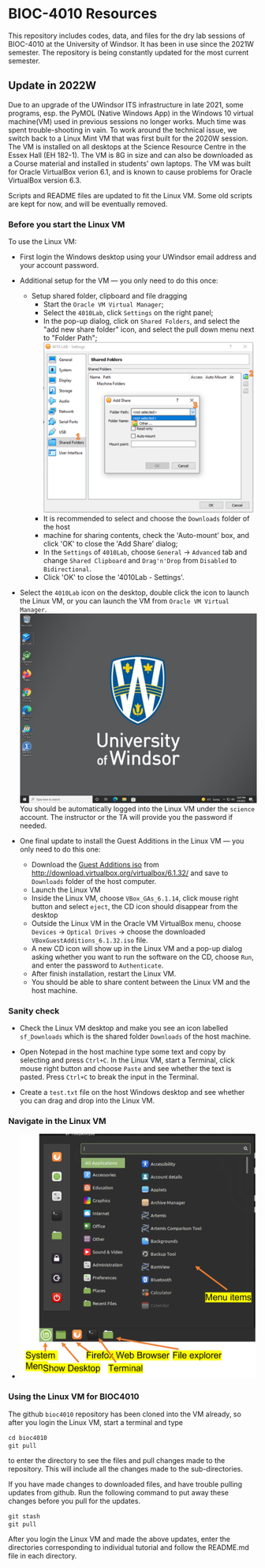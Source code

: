 # BIOC-4010 Resources

This repository includes codes, data, and files for the dry lab sessions of
BIOC-4010 at the University of Windsor. It has been in use since the 2021W
semester. The repository is being constantly updated for the most current
semester.

## Update in 2022W

Due to an upgrade of the UWindsor ITS infrastructure in late 2021, some
programs, esp. the PyMOL (Native Windows App) in the Windows 10 virtual
machine(VM) used in previous sessions no longer works. Much time was spent
trouble-shooting in vain. To work around the technical issue, we switch back
to a Linux Mint VM that was first built for the 2020W session. The VM is
installed on all desktops at the Science Resource Centre in the Essex Hall (EH
182-1). The VM is 8G in size and can also be downloaded as a Course material
and installed in students' own laptops. The VM was built for Oracle VirtualBox
verion 6.1, and is known to cause problems for Oracle VirtualBox version 6.3.

Scripts and README files are updated to fit the Linux VM. Some old scripts are
kept for now, and will be eventually removed.

### Before you start the Linux VM
To use the Linux VM:
- First login the Windows desktop using your UWindsor email address and
  your account password.
- Additional setup for the VM — you only need to do this once:
  * Setup shared folder, clipboard and file dragging
    + Start the `Oracle VM Virtual Manager`;
    + Select the `4010Lab`, click `Settings` on the right panel;
    + In the pop-up dialog, click on `Shared Folders`, and select the "add new
      share folder" icon, and select the pull down menu next to "Folder Path";
![Setup shared folder](./resources/setup-VM-1.png)
    + It is recommended to select and choose the `Downloads` folder of the host
    + machine for sharing contents, check the 'Auto-mount' box, and click 'OK'
      to close the 'Add Share' dialog;
    + In the `Settings` of `4010Lab`, choose `General` → `Advanced` tab and
      change `Shared Clipboard` and `Drag'n'Drop` from `Disabled` to
      `Bidirectional`.
    + Click 'OK' to close the '4010Lab - Settings'.
- Select the `4010Lab` icon on the desktop, double click the icon to
  launch the Linux VM, or you can launch the VM from `Oracle VM Virtual
  Manager`.
![Windows Desktop Screenshot](./resources/screen.png)
  You should be automatically logged into the Linux VM under the `science`
  account. The instructor or the TA will provide you the password if needed.

- One final update to install the Guest Additions in the Linux VM — you only need
  to do this one:
  * Download the [Guest Additions iso](http://download.virtualbox.org/virtualbox/6.1.32/VBoxGuestAdditions_6.1.32.iso) from
    http://download.virtualbox.org/virtualbox/6.1.32/ and save to `Downloads`
    folder of the host computer.
  * Launch the Linux VM
  * Inside the Linux VM, choose `VBox_GAs_6.1.14`, click mouse right button
    and select `eject`, the CD icon should disappear from the desktop
  * Outside the Linux VM in the Oracle VM VirtualBox menu, choose `Devices` →
    `Optical Drives` → choose the downloaded `VBoxGuestAdditions_6.1.32.iso`
    file.
  * A new CD icon will show up in the Linux VM and a pop-up dialog asking
    whether you want to run the software on the CD, choose `Run`, and enter
    the password to `Authenticate`.
  * After finish installation, restart the Linux VM.
  * You should be able to share content between the Linux VM and the host
    machine.

### Sanity check
- Check the Linux VM desktop and make you see an icon labelled `sf_Downloads`
which is the shared folder `Downloads` of the host machine.

- Open Notepad in the host machine type some text and copy by selecting and
  press `Ctrl+C`. In the Linux VM, start a Terminal, click mouse right button
  and choose `Paste` and see whether the text is pasted. Press `Ctrl+C` to
  break the input in the Terminal.
- Create a `test.txt` file on the host Windows desktop and see whether you can
  drag and drop into the Linux VM.

### Navigate in the Linux VM
- ![Linx menu](./resources/setup-VM-3.png)

### Using the Linux VM for BIOC4010

The github `bioc4010` repository has been cloned into the VM already, so after
you login the Linux VM, start a terminal and type
```
cd bioc4010
git pull
```
to enter the directory to see the files and pull changes made to the
repository. This will include all the changes made to the sub-directories.

If you have made changes to downloaded files, and have trouble pulling updates
from github. Run the following command to put away these changes before you
pull for the updates.

```
git stash
git pull
```

After you login the Linux VM and made the above updates, enter the directories
corresponding to individual tutorial and follow the README.md file in each
directory.

